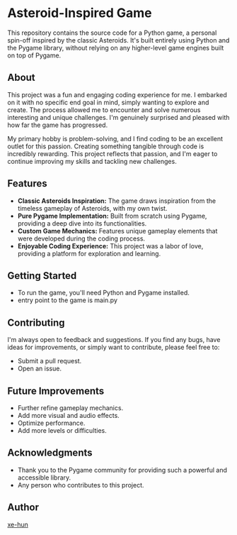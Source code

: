 # Asteroid-Inspired Game

This repository contains the source code for a Python game, a personal spin-off inspired by the classic Asteroids. It's built entirely using Python and the Pygame library, without relying on any higher-level game engines built on top of Pygame.

## About

This project was a fun and engaging coding experience for me. I embarked on it with no specific end goal in mind, simply wanting to explore and create. The process allowed me to encounter and solve numerous interesting and unique challenges. I'm genuinely surprised and pleased with how far the game has progressed.

My primary hobby is problem-solving, and I find coding to be an excellent outlet for this passion. Creating something tangible through code is incredibly rewarding. This project reflects that passion, and I'm eager to continue improving my skills and tackling new challenges.

## Features

* **Classic Asteroids Inspiration:** The game draws inspiration from the timeless gameplay of Asteroids, with my own twist.
* **Pure Pygame Implementation:** Built from scratch using Pygame, providing a deep dive into its functionalities.
* **Custom Game Mechanics:** Features unique gameplay elements that were developed during the coding process.
* **Enjoyable Coding Experience:** This project was a labor of love, providing a platform for exploration and learning.

## Getting Started

* To run the game, you'll need Python and Pygame installed.
* entry point to the game is main.py

## Contributing

I'm always open to feedback and suggestions. If you find any bugs, have ideas for improvements, or simply want to contribute, please feel free to:

* Submit a pull request.
* Open an issue.

## Future Improvements

* Further refine gameplay mechanics.
* Add more visual and audio effects.
* Optimize performance.
* Add more levels or difficulties.

## Acknowledgments

* Thank you to the Pygame community for providing such a powerful and accessible library.
* Any person who contributes to this project.

## Author

[xe-hun](https://github.com/xe-hun)
